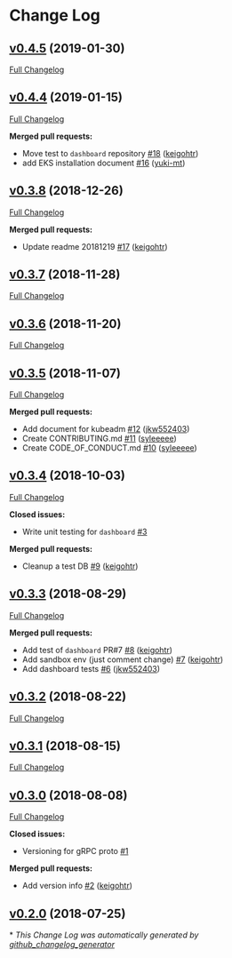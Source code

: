 # Change Log

## [v0.4.5](https://github.com/rekcurd/drucker-parent/tree/v0.4.5) (2019-01-30)
[Full Changelog](https://github.com/rekcurd/drucker-parent/compare/v0.4.4...v0.4.5)

## [v0.4.4](https://github.com/rekcurd/drucker-parent/tree/v0.4.4) (2019-01-15)
[Full Changelog](https://github.com/rekcurd/drucker-parent/compare/v0.3.8...v0.4.4)

**Merged pull requests:**

- Move test to `dashboard` repository [\#18](https://github.com/rekcurd/drucker-parent/pull/18) ([keigohtr](https://github.com/keigohtr))
- add EKS installation document [\#16](https://github.com/rekcurd/drucker-parent/pull/16) ([yuki-mt](https://github.com/yuki-mt))

## [v0.3.8](https://github.com/rekcurd/drucker-parent/tree/v0.3.8) (2018-12-26)
[Full Changelog](https://github.com/rekcurd/drucker-parent/compare/v0.3.7...v0.3.8)

**Merged pull requests:**

- Update readme 20181219 [\#17](https://github.com/rekcurd/drucker-parent/pull/17) ([keigohtr](https://github.com/keigohtr))

## [v0.3.7](https://github.com/rekcurd/drucker-parent/tree/v0.3.7) (2018-11-28)
[Full Changelog](https://github.com/rekcurd/drucker-parent/compare/v0.3.6...v0.3.7)

## [v0.3.6](https://github.com/rekcurd/drucker-parent/tree/v0.3.6) (2018-11-20)
[Full Changelog](https://github.com/rekcurd/drucker-parent/compare/v0.3.5...v0.3.6)

## [v0.3.5](https://github.com/rekcurd/drucker-parent/tree/v0.3.5) (2018-11-07)
[Full Changelog](https://github.com/rekcurd/drucker-parent/compare/v0.3.4...v0.3.5)

**Merged pull requests:**

- Add document for kubeadm [\#12](https://github.com/rekcurd/drucker-parent/pull/12) ([jkw552403](https://github.com/jkw552403))
- Create CONTRIBUTING.md [\#11](https://github.com/rekcurd/drucker-parent/pull/11) ([syleeeee](https://github.com/syleeeee))
- Create CODE\_OF\_CONDUCT.md [\#10](https://github.com/rekcurd/drucker-parent/pull/10) ([syleeeee](https://github.com/syleeeee))

## [v0.3.4](https://github.com/rekcurd/drucker-parent/tree/v0.3.4) (2018-10-03)
[Full Changelog](https://github.com/rekcurd/drucker-parent/compare/v0.3.3...v0.3.4)

**Closed issues:**

- Write unit testing for `dashboard` [\#3](https://github.com/rekcurd/drucker-parent/issues/3)

**Merged pull requests:**

- Cleanup a test DB [\#9](https://github.com/rekcurd/drucker-parent/pull/9) ([keigohtr](https://github.com/keigohtr))

## [v0.3.3](https://github.com/rekcurd/drucker-parent/tree/v0.3.3) (2018-08-29)
[Full Changelog](https://github.com/rekcurd/drucker-parent/compare/v0.3.2...v0.3.3)

**Merged pull requests:**

- Add test of `dashboard` PR\#7 [\#8](https://github.com/rekcurd/drucker-parent/pull/8) ([keigohtr](https://github.com/keigohtr))
- Add sandbox env \(just comment change\) [\#7](https://github.com/rekcurd/drucker-parent/pull/7) ([keigohtr](https://github.com/keigohtr))
- Add dashboard tests [\#6](https://github.com/rekcurd/drucker-parent/pull/6) ([jkw552403](https://github.com/jkw552403))

## [v0.3.2](https://github.com/rekcurd/drucker-parent/tree/v0.3.2) (2018-08-22)
[Full Changelog](https://github.com/rekcurd/drucker-parent/compare/v0.3.1...v0.3.2)

## [v0.3.1](https://github.com/rekcurd/drucker-parent/tree/v0.3.1) (2018-08-15)
[Full Changelog](https://github.com/rekcurd/drucker-parent/compare/v0.3.0...v0.3.1)

## [v0.3.0](https://github.com/rekcurd/drucker-parent/tree/v0.3.0) (2018-08-08)
[Full Changelog](https://github.com/rekcurd/drucker-parent/compare/v0.2.0...v0.3.0)

**Closed issues:**

- Versioning for gRPC proto [\#1](https://github.com/rekcurd/drucker-parent/issues/1)

**Merged pull requests:**

- Add version info [\#2](https://github.com/rekcurd/drucker-parent/pull/2) ([keigohtr](https://github.com/keigohtr))

## [v0.2.0](https://github.com/rekcurd/drucker-parent/tree/v0.2.0) (2018-07-25)


\* *This Change Log was automatically generated by [github_changelog_generator](https://github.com/skywinder/Github-Changelog-Generator)*